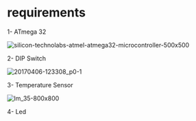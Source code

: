 
# requirements
 
 1- ATmega 32
 
![silicon-technolabs-atmel-atmega32-microcontroller-500x500](https://user-images.githubusercontent.com/33217386/42113444-91bf5c60-7beb-11e8-8fcd-d64a8225eb1c.png)

2- DIP Switch

![20170406-123308_p0-1](https://user-images.githubusercontent.com/33217386/42113509-c7896142-7beb-11e8-962a-fce1787ef27e.jpg)

3- Temperature Sensor

![lm_35-800x800](https://user-images.githubusercontent.com/33217386/42113563-f233ce00-7beb-11e8-9033-50cbadeb6b49.jpg)

4- Led
















   
